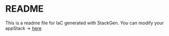 # README
This is a readme file for IaC generated with StackGen.
You can modify your appStack -> [here](http://main.dev.stackgen.com/appstacks/fb247870-1c33-4d2e-9ea7-0c06b9f21e89)
